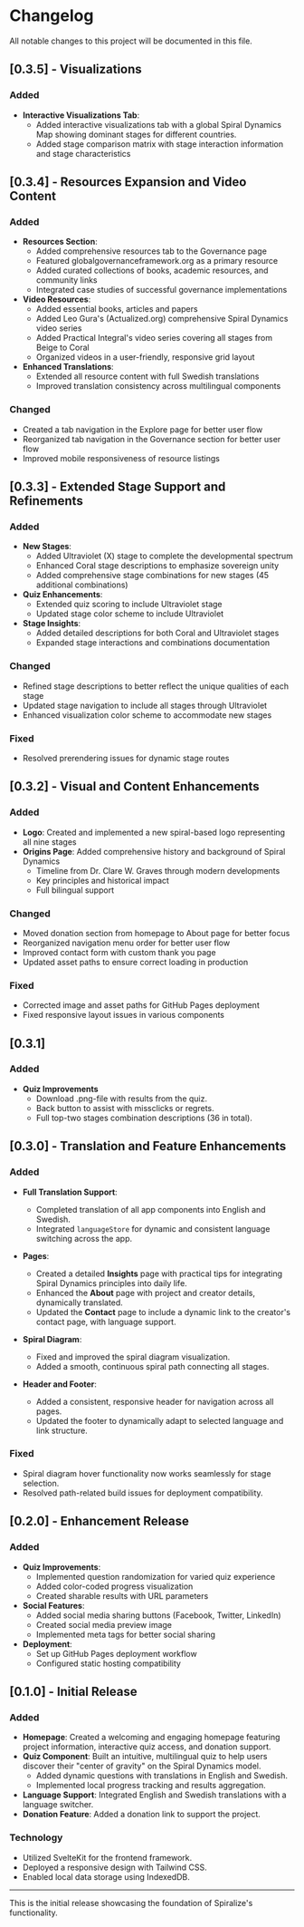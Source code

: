 # Changelog

All notable changes to this project will be documented in this file.

## [0.3.5] - Visualizations

### Added
- **Interactive Visualizations Tab**:
  - Added interactive visualizations tab with a global Spiral Dynamics Map showing dominant stages for different countries.
  - Added stage comparison matrix with stage interaction information and stage characteristics

## [0.3.4] - Resources Expansion and Video Content

### Added
- **Resources Section**:
  - Added comprehensive resources tab to the Governance page
  - Featured globalgovernanceframework.org as a primary resource
  - Added curated collections of books, academic resources, and community links
  - Integrated case studies of successful governance implementations
- **Video Resources**:
  - Added essential books, articles and papers
  - Added Leo Gura's (Actualized.org) comprehensive Spiral Dynamics video series
  - Added Practical Integral's video series covering all stages from Beige to Coral
  - Organized videos in a user-friendly, responsive grid layout
- **Enhanced Translations**:
  - Extended all resource content with full Swedish translations
  - Improved translation consistency across multilingual components

### Changed
- Created a tab navigation in the Explore page for better user flow
- Reorganized tab navigation in the Governance section for better user flow
- Improved mobile responsiveness of resource listings

## [0.3.3] - Extended Stage Support and Refinements

### Added
- **New Stages**:
  - Added Ultraviolet (X) stage to complete the developmental spectrum
  - Enhanced Coral stage descriptions to emphasize sovereign unity
  - Added comprehensive stage combinations for new stages (45 additional combinations)
- **Quiz Enhancements**:
  - Extended quiz scoring to include Ultraviolet stage
  - Updated stage color scheme to include Ultraviolet
- **Stage Insights**:
  - Added detailed descriptions for both Coral and Ultraviolet stages
  - Expanded stage interactions and combinations documentation

### Changed
- Refined stage descriptions to better reflect the unique qualities of each stage
- Updated stage navigation to include all stages through Ultraviolet
- Enhanced visualization color scheme to accommodate new stages

### Fixed
- Resolved prerendering issues for dynamic stage routes

## [0.3.2] - Visual and Content Enhancements

### Added
- **Logo**: Created and implemented a new spiral-based logo representing all nine stages
- **Origins Page**: Added comprehensive history and background of Spiral Dynamics
  - Timeline from Dr. Clare W. Graves through modern developments
  - Key principles and historical impact
  - Full bilingual support

### Changed
- Moved donation section from homepage to About page for better focus
- Reorganized navigation menu order for better user flow
- Improved contact form with custom thank you page
- Updated asset paths to ensure correct loading in production

### Fixed
- Corrected image and asset paths for GitHub Pages deployment
- Fixed responsive layout issues in various components

## [0.3.1]

### Added

- **Quiz Improvements**
  - Download .png-file with results from the quiz.
  - Back button to assist with missclicks or regrets.
  - Full top-two stages combination descriptions (36 in total).

## [0.3.0] - Translation and Feature Enhancements

### Added
- **Full Translation Support**:
  - Completed translation of all app components into English and Swedish.
  - Integrated `languageStore` for dynamic and consistent language switching across the app.

- **Pages**:
  - Created a detailed **Insights** page with practical tips for integrating Spiral Dynamics principles into daily life.
  - Enhanced the **About** page with project and creator details, dynamically translated.
  - Updated the **Contact** page to include a dynamic link to the creator's contact page, with language support.

- **Spiral Diagram**:
  - Fixed and improved the spiral diagram visualization.
  - Added a smooth, continuous spiral path connecting all stages.

- **Header and Footer**:
  - Added a consistent, responsive header for navigation across all pages.
  - Updated the footer to dynamically adapt to selected language and link structure.

### Fixed
- Spiral diagram hover functionality now works seamlessly for stage selection.
- Resolved path-related build issues for deployment compatibility.

## [0.2.0] - Enhancement Release

### Added
- **Quiz Improvements**:
  - Implemented question randomization for varied quiz experience
  - Added color-coded progress visualization
  - Created sharable results with URL parameters
- **Social Features**:
  - Added social media sharing buttons (Facebook, Twitter, LinkedIn)
  - Created social media preview image
  - Implemented meta tags for better social sharing
- **Deployment**:
  - Set up GitHub Pages deployment workflow
  - Configured static hosting compatibility

## [0.1.0] - Initial Release

### Added
- **Homepage**: Created a welcoming and engaging homepage featuring project information, interactive quiz access, and donation support.
- **Quiz Component**: Built an intuitive, multilingual quiz to help users discover their "center of gravity" on the Spiral Dynamics model.
  - Added dynamic questions with translations in English and Swedish.
  - Implemented local progress tracking and results aggregation.
- **Language Support**: Integrated English and Swedish translations with a language switcher.
- **Donation Feature**: Added a donation link to support the project.

### Technology
- Utilized SvelteKit for the frontend framework.
- Deployed a responsive design with Tailwind CSS.
- Enabled local data storage using IndexedDB.

---

This is the initial release showcasing the foundation of Spiralize's functionality.
